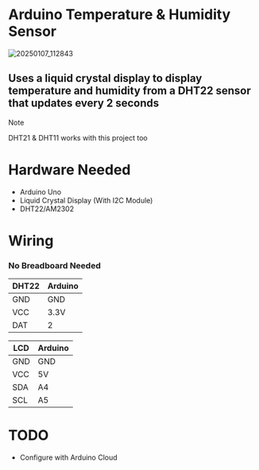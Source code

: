 # Arduino Temperature & Humidity Sensor

![20250107_112843](https://github.com/user-attachments/assets/5f1872fa-e76f-4267-a386-70b559a2e95f)


## Uses a liquid crystal display to display temperature and humidity from a DHT22 sensor that updates every 2 seconds
> [!NOTE]
> DHT21 & DHT11 works with this project too

# Hardware Needed
- Arduino Uno
- Liquid Crystal Display (With I2C Module)
- DHT22/AM2302

# Wiring
### No Breadboard Needed

DHT22 | Arduino
----    |   ----
GND |   GND
VCC |   3.3V
DAT |   2

LCD |   Arduino
----    |   ----
GND |   GND
VCC |   5V
SDA |   A4
SCL |   A5

# TODO
- Configure with Arduino Cloud
